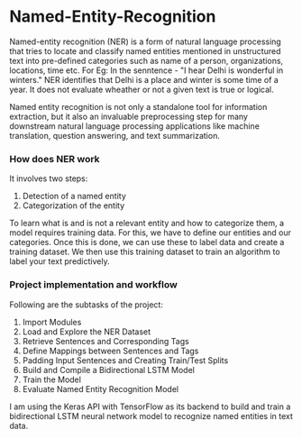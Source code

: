 # Named-Entity-Recognition
Named-entity recognition (NER) is a form of natural language processing that tries to locate and classify named entities mentioned in unstructured text into pre-defined categories such as name of a person, organizations, locations, time etc.
For Eg: In the senntence - "I hear Delhi is wonderful in winters." NER identifies that Delhi is a place and winter is some time of a year.
It does not evaluate wheather or not a given text is true or logical. 

Named entity recognition is not only a standalone tool for information extraction, but it also an invaluable preprocessing step for many downstream natural language processing applications like machine translation, question answering, and text summarization. 


### How does NER work
It involves two steps:
1. Detection of a named entity 
2. Categorization of the entity

To learn what is and is not a relevant entity and how to categorize them, a model requires training data. For this, we have to define our entities and our categories. Once this is done, we can use these to label data and create a training dataset. We then use this training dataset to train an algorithm to label your text predictively.



### Project implementation and workflow
Following are the subtasks of the project:
1. Import Modules
2. Load and Explore the NER Dataset
3. Retrieve Sentences and Corresponding Tags
4. Define Mappings between Sentences and Tags
5. Padding Input Sentences and Creating Train/Test Splits
6. Build and Compile a Bidirectional LSTM Model
7. Train the Model
8. Evaluate Named Entity Recognition Model

I am using the Keras API with TensorFlow as its backend to build and train a bidirectional LSTM neural network model to recognize named entities in text data.
